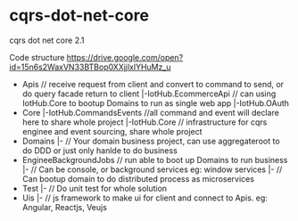 # cqrs-dot-net-core
cqrs dot net core 2.1

Code structure
https://drive.google.com/open?id=15n6s2WaxVN33BTBop0XXjjlxlYHuMz_u

+ Apis // receive request from client and convert to command to send, or do query facade return to client
|-IotHub.EcommerceApi // can using IotHub.Core to bootup Domains to run as single web app
|-IotHub.OAuth
+ Core
|-IotHub.CommandsEvents //all command and event will declare here to share whole project
|-IotHub.Core // infrastructure for cqrs enginee and event sourcing, share whole project
+ Domains
|- // Your domain business project, can use aggregateroot to do DDD or just only hanlde to do business
+ EngineeBackgroundJobs // run able to boot up Domains to run business
|- // Can be console, or background services eg: window services
|- // Can bootup domain to do distributed process as microservices
+ Test
|- // Do unit test for whole solution
+ Uis
|- // js framework to make ui for client and connect to Apis. eg: Angular, Reactjs, Veujs
